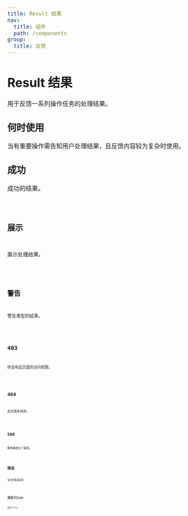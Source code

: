 ```yaml
---
title: Result 结果
nav:
  title: 组件
  path: /components
group:
  title: 反馈
---
```


# Result 结果

用于反馈一系列操作任务的处理结果。

## 何时使用

当有重要操作需告知用户处理结果，且反馈内容较为复杂时使用。

## 成功

成功的结果。

<code src="./demo/success.tsx"/>

## 展示

展示处理结果。

<code src="./demo/info.tsx"/>

## 警告

警告类型的结果。

<code src="./demo/warn.tsx">

## 403

你没有此页面的访问权限。

<code src="./demo/cannotAccess.tsx">

## 404

此页面未找到。

<code src="./demo/notFound.tsx"/>

## 500 

服务器发生了错误。

<code src="./demo/serverError.tsx"/>

## 错误

复杂的错误反馈

<code src="./demo/error.tsx"/>

## 自定义Icon

自定义Icon

<code src="./demo/custom.tsx"/>